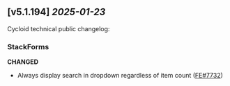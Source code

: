 ## [v5.1.194] _2025-01-23_

Cycloid technical public changelog:

### StackForms
**CHANGED**
- Always display search in dropdown regardless of item count ([FE#7732])


[FE#7732]: https://github.com/cycloidio/youdeploy-frontend-web/pull/7732
